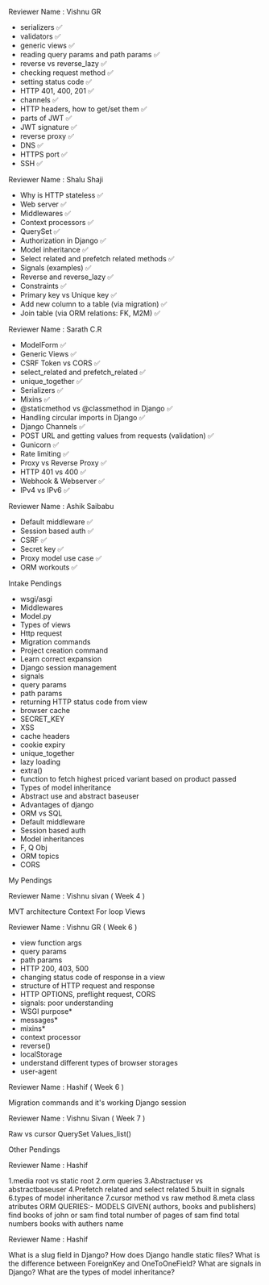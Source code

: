 Reviewer Name : Vishnu GR

- serializers ✅
- validators ✅
- generic views ✅
- reading query params and path params ✅
- reverse vs reverse_lazy ✅
- checking request method ✅
- setting status code ✅
- HTTP 401, 400, 201 ✅
- channels ✅
- HTTP headers, how to get/set them ✅
- parts of JWT ✅
- JWT signature ✅
- reverse proxy ✅
- DNS ✅
- HTTPS port ✅
- SSH ✅

Reviewer Name : Shalu Shaji

- Why is HTTP stateless ✅
- Web server ✅
- Middlewares ✅
- Context processors ✅
- QuerySet ✅
- Authorization in Django ✅
- Model inheritance ✅
- Select related and prefetch related methods ✅
- Signals (examples) ✅
- Reverse and reverse_lazy ✅
- Constraints ✅
- Primary key vs Unique key ✅
- Add new column to a table (via migration) ✅
- Join table (via ORM relations: FK, M2M) ✅

Reviewer Name : Sarath C.R

- ModelForm ✅
- Generic Views ✅
- CSRF Token vs CORS ✅
- select_related and prefetch_related ✅
- unique_together ✅
- Serializers ✅
- Mixins ✅
- @staticmethod vs @classmethod in Django ✅
- Handling circular imports in Django ✅
- Django Channels ✅
- POST URL and getting values from requests (validation) ✅
- Gunicorn ✅
- Rate limiting ✅
- Proxy vs Reverse Proxy ✅
- HTTP 401 vs 400 ✅
- Webhook & Webserver ✅
- IPv4 vs IPv6 ✅

Reviewer Name : Ashik Saibabu

- Default middleware ✅
- Session based auth ✅
- CSRF ✅
- Secret key ✅
- Proxy model use case ✅
- ORM workouts ✅

Intake Pendings

- wsgi/asgi
- Middlewares
- Model.py
- Types of views
- Http request
- Migration commands
- Project creation command
- Learn correct expansion
- Django session management
- signals
- query params
- path params
- returning HTTP status code from view
- browser cache
- SECRET_KEY
- XSS
- cache headers
- cookie expiry
- unique_together
- lazy loading
- extra()
- function to fetch highest priced variant based on product passed
- Types of model inheritance
- Abstract use and abstract baseuser
- Advantages of django
- ORM vs SQL
- Default middleware
- Session based auth
- Model inheritances
- F, Q Obj
- ORM topics
- CORS

My Pendings 

Reviewer Name : Vishnu sivan ( Week 4 )

MVT architecture 
Context
For loop
Views 

Reviewer Name : Vishnu GR ( Week 6 )

- view function args
- query params
- path params
- HTTP 200, 403, 500
- changing status code of response in a view
- structure of HTTP request and response
- HTTP OPTIONS, preflight request, CORS
- signals: poor understanding
- WSGI purpose*
- messages*
- mixins*
- context processor
- reverse()
- localStorage
- understand different types of browser storages
- user-agent

Reviewer Name : Hashif ( Week 6 )

Migration commands and it's working
Django session

Reviewer Name : Vishnu Sivan ( Week 7 )

Raw vs cursor 
QuerySet
Values_list()


Other Pendings

Reviewer Name : Hashif

1.media root vs static root
2.orm queries 
3.Abstractuser vs abstractbaseuser
4.Prefetch related and select related
5.built in signals
6.types of model inheritance
7.cursor method vs raw method 
8.meta class atributes
ORM QUERIES:- MODELS GIVEN( authors, books and publishers) 
find books of john or sam
find total number of pages of sam
find total numbers books with authers name


Reviewer Name : Hashif

What is a slug field in Django?
How does Django handle static files?
What is the difference between ForeignKey and OneToOneField?
What are signals in Django?
What are the types of model inheritance?
